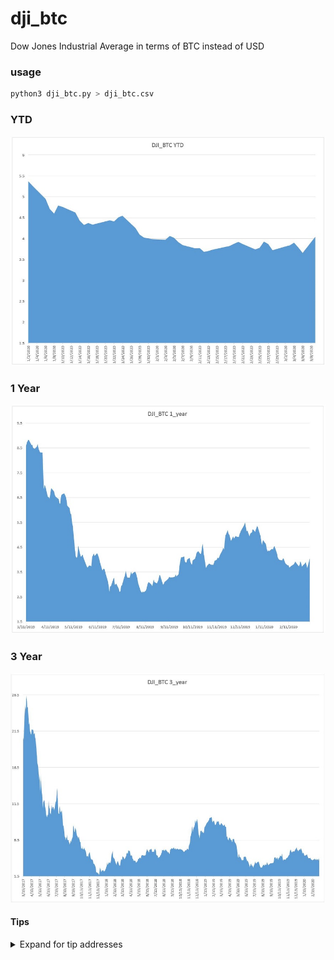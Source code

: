 # dji_btc
Dow Jones Industrial Average in terms of BTC instead of USD

### usage

```bash
python3 dji_btc.py > dji_btc.csv
```

### YTD

![](ytd.jpg)

### 1 Year

![](1_year.jpg)

### 3 Year

![](3_year.jpg)

#### Tips
<details>
<summary>Expand for tip addresses</summary>
BTC-LN: <a href="https://tippin.me/@dkbriand">https://tippin.me/@dkbriand</a>
</br>BTC-b32: <a href="https://btc1.trezor.io/address/bc1qwc2203uym96u0nmq04pcgqfs9ldqz9l3mz8fpj">bc1qwc2203uym96u0nmq04pcgqfs9ldqz9l3mz8fpj</a>
</br>BTC: <a href="https://btc1.trezor.io/address/3AAzK4Xbu8PTM8AD3fDnmjdNkXkmu6PS7R">3AAzK4Xbu8PTM8AD3fDnmjdNkXkmu6PS7R</a>
</br>BCH-b32: <a href="https://bch1.trezor.io/address/bitcoincash:qqz77k4rqar3uppj8k28de06narwkqaamcf624p8zl">qqz77k4rqar3uppj8k28de06narwkqaamcf624p8zl</a>
</br>LTC-b32: <a href="https://ltc1.trezor.io/address/ltc1q5uucgx9f8n70nq7jmjy03rpg84cm4tm70z5rz6">ltc1q5uucgx9f8n70nq7jmjy03rpg84cm4tm70z5rz6</a>
</br>LTC: <a href="https://ltc1.trezor.io/address/MKcAge42cX6WZnnPfFGJAxReUYZUbsi6t3">MKcAge42cX6WZnnPfFGJAxReUYZUbsi6t3</a>
</br>ETH / BAT: <a href="https://etherscan.io/address/0xBc72A79357Ff7A59265725ECB1A9bFa59330DB4b">0xBc72A79357Ff7A59265725ECB1A9bFa59330DB4b</a>
</details>